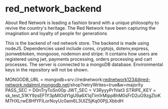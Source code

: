 # red_network_backend

About
Red Network is leading a fashion brand with a unique philosophy to revive the country's heritage. The Red Network have been capturing the imagination and loyalty of people for generations

This is the backend of red network store.
The backend is made using nodeJS. Dependencies used include cores, cryptojs, dotenv,express, jsonwebtoken, mongoose, nodemon and stripe.
It contains how users are registered using jwt, payments processing, orders processing and cart processes.
The server is connected to a mongoDB database.
Environmental keys in the repository will not be shown.

MONGODB_URL = mongodb+srv://rednetwork:rednetwork1234@red-network.ndalmnl.mongodb.net/shop?retryWrites=true&w=majority
PASS_SEC = D0nTryToSn00p
JWT_SEC = V3RyyyPr1Vat3
STRIPE_KEY = sk_test_51KY9zsEF1Y3pMIOdYIgU9a6X1qTIm1rMipp8hM0sFrD2uG9zgZIoKM7HXLrwE8HfYFlLorNoyUc0am6L3UIZ5jKq00PjLXbbdH
